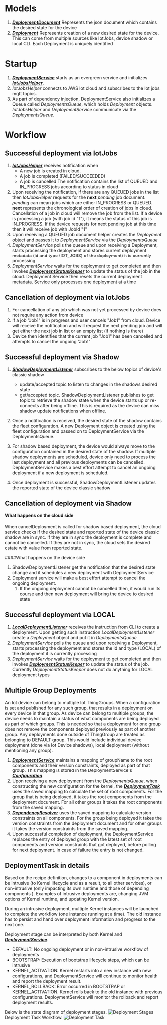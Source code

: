# Models
1. [***DeploymentDocument***](/src/main/java/com/aws/iot/evergreen/deployment/model/DeploymentDocument.java) 
Represents the json document which contains the desired state for the device 
2. [***Deployment***](/src/main/java/com/aws/iot/evergreen/deployment/model/Deployment.java) Represents creation of a
 new desired state for the device. This can come from multiple sources like IotJobs, device shadow or local CLI. Each
  Deployment is uniquely identified

# Startup
1. [***DeploymentService***](/src/main/java/com/aws/iot/evergreen/deployment/DeploymentService.java) starts as an 
evergreen service and initializes [***IotJobsHelper***](/src/main/java/com/aws/iot/evergreen/deployment/IotJobsHelper.java).   
2. *IotJobsHelper* connects to AWS Iot cloud and subscribes to the Iot jobs mqtt topics. 
3. As part of dependency injection, DeploymentService also initializes a Queue called *DeploymentsQueue*, which holds 
*Deployment* objects. *IotJobsHelper* and *DeploymentService* communicate via the *DeploymentsQueue*. 
 
# Workflow
## Successful deployment via IotJobs
1. [***IotJobsHelper***](/src/main/java/com/aws/iot/evergreen/deployment/IotJobsHelper.java) receives notification when
    - A new job is created in cloud.
    - A job is completed (FAILED/SUCCEEDED)
    - A job is cancelled 
    The notification contains the list of QUEUED and IN_PROGRESS jobs according to status in cloud
2. Upon receiving the notification, if there are any QUEUED jobs in the list then *IotJobsHelper* requests for the 
**next** *pending* job document. *pending* can mean jobs which are either IN_PROGRESS or QUEUED. **next** represents 
the chronological order of creation of jobs in cloud. Cancellation of a job in cloud will remove the job from the 
list. If a device is processing a job (with job id "1"), it means the status of this job is IN_PROGRESS. If the 
device requests for next pending job at this time then it will receive job with JobId "1"  
3. Upon receiving a QUEUED job document helper creates the *Deployment* object and passes it to *DeploymentService* 
via the *DeploymentsQueue*
4. *DeploymentService* polls the queue and upon receiving a Deployment, starts processing the deployment and stores 
current deployment metadata (id and type (IOT_JOBS) of the deployment) it is currently processing
5. *DeploymentService* waits for the deployment to get completed and then invokes [***DeploymentStatusKeeper***](/src/main/java/com/aws/iot/evergreen/deployment/DeploymentStatusKeeper.java)
to update the status of the job in the cloud. Deployment Service then resets the current deployment metadata. Service 
only processes one deployment at a time

## Cancellation of deployment via IotJobs
1. For cancellation of any job which was not yet processed by device does not require any action from device
2. If a job "Job1" is in progress and user cancels "Job1" from cloud. Device will receive the notification and will 
request the next pending job and will get either the next job in list or an empty list (if nothing is there)
3. Device then identifies that the current job "Job1" has been cancelled and attempts to cancel the ongoing "Job1" 
  
## Successful deployment via Shadow
1. [***ShadowDeploymentListener***](/src/main/java/com/aws/iot/evergreen/deployment/ShadowDeploymentListener.java) subscribes to the below topics of device's classic shadow
    - update/accepted topic to listen to changes in the shadows desired state
    - get/accepted topic. ShadowDeploymentListener publishes to get topic to retrieve the shadow state when the device starts up or re-connects after being offline.
     This is required as the device can miss shadow update notifications when offline.
    
2. Once a notification is received, the desired state of the shadow contains the fleet configuration. A new Deployment object is created using the fleet configuration and 
passed on to DeploymentService  via the DeploymentsQueue.

3. For shadow based deployment, the device would always move to the configuration contained in the desired state of the shadow. 
If multiple shadow deployments are scheduled, device only need to process the last deployment and all previous deployments can be cancelled.
DeploymentService makes a best effort attempt to cancel an ongoing deployment if a new deployment is scheduled. 

4. Once deployment is successful, ShadowDeploymentListener updates the reported state of the device classic shadow
 
## Cancellation of deployment via Shadow
#### What happens on the cloud side
When cancelDeployment is called for shadow based deployment, the cloud service checks if the desired state and reported state of the
device classic shadow are in sync. If they are in sync the deployment is complete and cannot be cancelled.
If they are not in sync, the cloud sets the desired cstate with value from reported state.

####What happens on the device side
1. ShadowDeploymentListener get the notification that the desired state change and it schedules a new deployment with DeploymentService
2. Deployment service will make a best effort attempt to cancel the ongoing deployment. 
    1. If the ongoing deployment cannot be cancelled then, it would run its course and then  new deployment will bring the device to desired state
 
## Successful deployment via LOCAL
1. [***LocalDeploymentListener***](/src/main/java/com/aws/iot/evergreen/deployment/LocalDeploymentListener.java) 
receives 
the instruction from CLI to create a deployment. Upon getting such instruction *LocalDeploymentListener* create a 
*Deployment* object and put it in *DeploymentsQueue*
2. *DeploymentService* polls the queue and upon receiving a Deployment, starts processing the deployment and stores 
   the id and type (LOCAL) of the deployment it is currently processing
3. *DeploymentService* waits for the deployment to get completed and then invokes [***DeploymentStatusKeeper***](/src/main/java/com/aws/iot/evergreen/deployment/DeploymentStatusKeeper.java) 
to update the status of the job. Currently *DeploymentStatusKeeper* does not do anything for LOCAL deployment types
    
## Multiple Group Deployments
An Iot device can belong to multiple Iot ThingGroups. When a configuration is set and published for any such group, 
that results in a deployment on every device in that group. As device can belong to multiple groups, the device needs
 to maintain a status of what components are being deployed as part of which groups. This is needed so that a 
 deployment for one group does not remove the components deployed previously as part of another group. Any 
 deployments done outside of ThingGroup are treated as belonging to DEFAULT group. This would include individual 
 device deployment (done via Iot Device shadows), local deployment (without mentioning any group).
 1. [***DeploymentService***](/src/main/java/com/aws/iot/evergreen/deployment/DeploymentService.java) maintains a 
 mapping of groupName to the root components and their version constraints, deployed as 
 part of that group. This 
 mapping is stored in the DeploymentService's [***Configuration***](/src/main/java/com/aws/iot/evergreen/config/Configuration.java).
 2. Upon receiving a new deployment from the *DeploymentsQueue*, when constructing the new configuration for the 
 kernel, the [***DeploymentTask***](/src/main/java/com/aws/iot/evergreen/deployment/model/DeploymentTask.java) uses the 
 saved mapping to calculate the set of root components. For the group that is being deployed, it takes the root 
 components from the deployment document. For all other groups it takes the root components from the saved mapping.
 3. [***DependencyResolver***](/src/main/java/com/aws/iot/evergreen/packagemanager/DependencyResolver.java) uses the saved mapping to calculate 
 version constraints on all components. For the group being deployed it takes the version constraints from the 
 deployment document and for other groups it takes the version constraints from the saved mapping.
 4. Upon successful completion of deployment, the DeploymentService replaces the entry of deployed group with the 
 latest set of root components and version constraints that got deployed, before polling for next deployment. In case 
 of failure the entry is not changed.    

## DeploymentTask in details
Based on the recipe definition, changes to a component in deployments can be intrusive (to Kernel lifecycle and as a
 result, to all other services), or non-intrusive (only impacting its own runtime and those of depending components
 ). Examples of intrusive deployments are, changing JVM options of Kernel runtime, and updating Kernel version.

During an intrusive deployment, multiple Kernel instances will be launched to complete the workflow (one instance
 running at a time). The old instance has to persist and hand over deployment information and progress to the next
  one.
  
Deployment stage can be interpreted by both Kernel and [***DeploymentService***](/src/main/java/com/aws/iot/evergreen/deployment/DeploymentService.java). 
* DEFAULT: No ongoing deployment or in non-intrusive workflow of deployments
* BOOTSTRAP: Execution of bootstrap lifecycle steps, which can be intrusive
* KERNEL_ACTIVATION: Kernel restarts into a new instance with new configurations, and DeploymentService will continue
 to monitor health and report the deployment result. 
* KERNEL_ROLLBACK: Error occurred in BOOTSTRAP or KERNEL_ACTIVATION. Kernel rolls back to the old instance with
 previous configurations. DeploymentService will monitor the rollback and report deployment results.
 
Below is the state diagram of deployment stages.
![Deployment Stages](DeploymentStages.svg)
Deployment Task Workflow.
![Deployment Task](DeploymentTaskFlowChart.svg)

